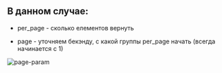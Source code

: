## В данном случае:

* per_page - сколько елементов вернуть

* page - уточняем бекэнду, с какой группы per_page начать (всегда начинается с 1)


![page-param](https://user-images.githubusercontent.com/109075792/211807125-9bcdc581-4fe1-47af-9a78-e5cd554d9e7f.png)
